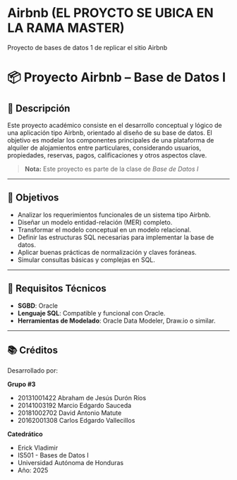 # Airbnb (EL PROYCTO SE UBICA EN LA RAMA MASTER)
Proyecto de bases de datos 1 de replicar el sitio Airbnb
# 📦 Proyecto Airbnb – Base de Datos I

## 📘 Descripción

Este proyecto académico consiste en el desarrollo conceptual y lógico de una aplicación tipo Airbnb, orientado al diseño de su base de datos. El objetivo es modelar los componentes principales de una plataforma de alquiler de alojamientos entre particulares, considerando usuarios, propiedades, reservas, pagos, calificaciones y otros aspectos clave.

> **Nota:** Este proyecto es parte de la clase de *Base de Datos I*

---

## 🧱 Objetivos

- Analizar los requerimientos funcionales de un sistema tipo Airbnb.
- Diseñar un modelo entidad-relación (MER) completo.
- Transformar el modelo conceptual en un modelo relacional.
- Definir las estructuras SQL necesarias para implementar la base de datos.
- Aplicar buenas prácticas de normalización y claves foráneas.
- Simular consultas básicas y complejas en SQL.

---

## 🧪 Requisitos Técnicos

- **SGBD**: Oracle
- **Lenguaje SQL**: Compatible y funcional con Oracle.
- **Herramientas de Modelado**: Oracle Data Modeler, Draw.io o similar.

---

## 📚 Créditos

Desarrollado por:

**Grupo #3**  
- 20131001422 Abraham de Jesús Durón Ríos
- 20141003192 Marcio Edgardo Sauceda
- 20181002702 David Antonio Matute
- 20162001308 Carlos Edgardo Vallecillos

**Catedrático**
- Erick Vladimir
- IS501 - Bases de Datos I  
- Universidad Autónoma de Honduras  
- Año: 2025
